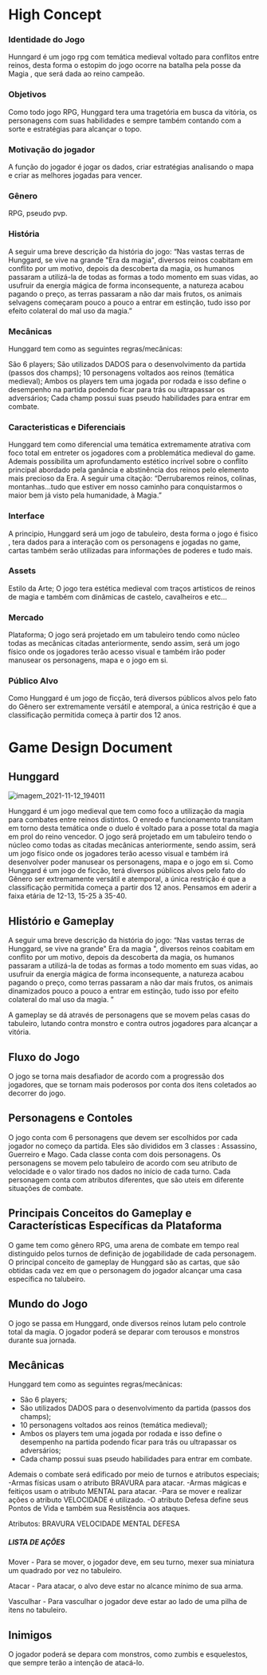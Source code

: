 # High Concept

### Identidade do Jogo
Hunngard é um jogo rpg com temática medieval voltado para conflitos entre reinos, desta forma o estopim do jogo ocorre na batalha pela posse da Magia , que será dada ao reino  campeão. 

### Objetivos
Como  todo jogo RPG, Hunggard tera uma tragetória em busca da vitória, os personagens com suas habilidades e sempre também contando com a sorte e estratégias para  alcançar o topo.

### Motivação do jogador
A função do jogador é jogar os dados, criar estratégias analisando o mapa e criar as melhores jogadas para vencer.

### Gênero
RPG, pseudo pvp.

### História
A seguir uma breve descrição da história do jogo: “Nas vastas terras de Hunggard, se vive na grande "Era da magia", diversos reinos coabitam em conflito por um motivo, depois da descoberta da magia, os humanos passaram a utilizá-la de todas as formas a todo momento em suas vidas, ao usufruir da energia mágica de forma inconsequente, a natureza acabou pagando o preço, as terras passaram a não dar mais frutos, os animais selvagens começaram pouco a pouco a entrar em estinção, tudo isso por efeito colateral do mal uso da magia.”

### Mecânicas
Hunggard tem como as seguintes regras/mecânicas:

São 6 players;
São utilizados DADOS para o desenvolvimento da partida (passos dos champs);
10 personagens voltados aos reinos (temática medieval);
Ambos os players tem uma jogada por rodada e isso define o desempenho na partida podendo ficar para trás ou ultrapassar os adversários;
Cada champ possui suas pseudo habilidades para entrar em combate.

### Caracteristicas e Diferenciais
Hunggard tem como diferencial uma temática extremamente atrativa com foco total em entreter os jogadores com a problemática medieval do game. Ademais possibilita um aprofundamento estético incrível sobre o conflito principal abordado pela ganância e abstinência dos reinos pelo elemento mais precioso da Era. A seguir uma citação: “Derrubaremos reinos, colinas, montanhas…tudo que estiver em nosso caminho para conquistarmos o maior bem já visto pela humanidade, à Magia.”

### Interface
A principio, Hunggard será um jogo de tabuleiro, desta forma  o jogo é fisico , tera dados para a interação com os personagens e jogadas no game, cartas também serão utilizadas para informações de poderes e tudo mais.

### Assets
Estilo da Arte;
O jogo tera estética medieval com traços artisticos de reinos de magia e  também com dinâmicas de castelo, cavalheiros e etc...

### Mercado
Plataforma;
O jogo será projetado em um tabuleiro tendo como núcleo todas as mecânicas citadas anteriormente, sendo assim, será um jogo físico onde os jogadores terão acesso visual e também irão poder manusear os personagens, mapa e o jogo em si.


### Público Alvo
Como Hunggard é um jogo de ficção, terá diversos públicos alvos pelo fato do Gênero ser extremamente versátil e atemporal, a única restrição é que a classificação permitida começa à partir dos 12 anos.


# Game Design Document
 
## Hunggard

![imagem_2021-11-12_194011](https://user-images.githubusercontent.com/89281859/141571615-ff8695e5-78eb-4b30-9758-b40d728bc87a.png)


Hunggard é um jogo medieval que tem como foco a utilização da magia para combates entre reinos distintos. O enredo e funcionamento transitam em torno desta temática onde o duelo é voltado para a posse total da magia em prol do reino vencedor. O jogo será projetado em um tabuleiro tendo o núcleo como todas as citadas mecânicas anteriormente, sendo assim, será um jogo físico onde os jogadores terão acesso visual e também irá desenvolver poder manusear os personagens, mapa e o jogo em si. Como Hunggard é um jogo de ficção, terá diversos públicos alvos pelo fato do Gênero ser extremamente versátil e atemporal, a única restrição é que a classificação permitida começa a partir dos 12 anos. Pensamos em aderir a faixa etária de 12-13, 15-25 à 35-40.

## HIistório e Gameplay

A seguir uma breve descrição da história do jogo: “Nas vastas terras de Hunggard, se vive na grande" Era da magia ", diversos reinos coabitam em conflito por um motivo, depois da descoberta da magia, os humanos passaram a utilizá-la de todas as formas a todo momento em suas vidas, ao usufruir da energia mágica de forma inconsequente, a natureza acabou pagando o preço, como terras passaram a não dar mais frutos, os animais dinamizados pouco a pouco a entrar em estinção, tudo isso por efeito colateral do mal uso da magia. ” 

A gameplay se dá através de personagens que se movem pelas casas do tabuleiro, lutando contra monstro e contra outros jogadores para alcançar a vitória.

## Fluxo do Jogo

O jogo se torna mais desafiador de acordo com a progressão dos jogadores, que se tornam mais poderosos por conta dos itens coletados ao decorrer do jogo.

## Personagens e Contoles

O jogo conta com 6 personagens que devem ser escolhidos por cada jogador no começo da partida. Eles são divididos em 3 classes : Assassino, Guerreiro e Mago. Cada classe conta com dois personagens. Os personagens se movem pelo tabuleiro de acordo com seu atributo de velocidade e o valor tirado nos dados no início de cada turno. Cada personagem conta com atributos diferentes, que são uteis em diferente situações de combate.

## Principais Conceitos do Gameplay e Características Específicas da Plataforma

O game tem como gênero RPG, uma arena de combate em tempo real distinguido pelos turnos de definição de jogabilidade de cada personagem. O principal conceito de gameplay de Hunggard são as cartas, que são obtidas cada vez em que o personagem do jogador alcançar uma casa específica no talubeiro.

## Mundo do Jogo

O jogo se passa em Hunggard, onde diversos reinos lutam pelo controle total da magia. O jogador poderá se deparar com terousos e monstros durante sua jornada.

## Mecânicas

Hunggard tem como as seguintes regras/mecânicas:
* São 6 players;
* São utilizados DADOS para o desenvolvimento da partida (passos dos
champs);
* 10 personagens voltados aos reinos (temática medieval);
* Ambos os players tem uma jogada por rodada e isso define o desempenho
na partida podendo ficar para trás ou ultrapassar os adversários;
* Cada champ possui suas pseudo habilidades para entrar em combate.

Ademais o combate será edificado por meio de turnos e atributos especiais;
-Armas físicas usam o atributo BRAVURA para atacar.
-Armas mágicas e feitiços usam o atributo MENTAL para atacar.
-Para se mover e realizar ações o atributo VELOCIDADE é utilizado.
-O atributo Defesa define seus Pontos de Vida e também sua Resistência aos ataques.

Atributos:
BRAVURA 
VELOCIDADE
MENTAL
DEFESA

##### LISTA DE AÇÕES
Mover - Para se mover, o jogador deve, em seu turno, mexer sua miniatura um quadrado por vez no tabuleiro.

Atacar - Para atacar, o alvo deve estar no alcance mínimo de sua arma.

Vasculhar - Para vasculhar o jogador deve estar ao lado de uma pilha de itens no tabuleiro.

## Inimigos

O jogador poderá se depara com monstros, como zumbis e esquelestos, que sempre terão a intenção de atacá-lo.


